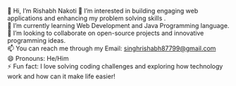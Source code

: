 👋 Hi, I’m Rishabh Nakoti 
👀 I’m interested in building engaging web applications and enhancing my problem solving skills .  
🌱 I’m currently learning Web Development and Java Programming language.  
💞️ I’m looking to collaborate on open-source projects and innovative programming ideas.  
📫 You can reach me through my Email: singhrishabh87799@gmail.com  
😄 Pronouns: He/Him  
⚡ Fun fact: I love solving coding challenges and exploring how technology work and how can it make life easier!  

<!---
rishhh09/rishhh09 is a ✨ special ✨ repository because its `README.md` (this file) appears on your GitHub profile.
You can click the Preview link to take a look at your changes.
--->
